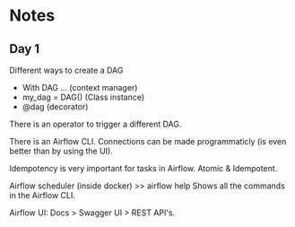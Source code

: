 # Notes

## Day 1
Different ways to create a DAG
 - With DAG ... (context manager)
 - my_dag = DAG() (Class instance)
 - @dag (decorator)

 There is an operator to trigger a different DAG.

 There is an Airflow CLI. Connections can be made programmaticly (is even better than by using the UI).

 Idempotency is very important for tasks in Airflow. Atomic & Idempotent.

 Airflow scheduler (inside docker) >> airflow help 
 Shows all the commands in the Airflow CLI. 

 Airflow UI:
 Docs > Swagger UI > REST API's. 

 
